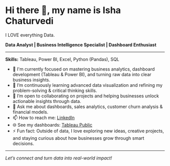 ##
# Hi there 👋, my name is Isha Chaturvedi

I LOVE everything Data.

**Data Analyst | Business Intelligence Specialist | Dashboard Enthusiast**

---

**Skills:** Tableau, Power BI, Excel, Python (Pandas), SQL

- 🔭 I'm currently focused on mastering business analytics, dashboard development (Tableau & Power BI), and turning raw data into clear business insights.
- 🌱 I’m continuously learning advanced data visualization and refining my problem-solving & critical thinking skills.
- 👯 I’m open to collaborating on projects and helping businesses unlock actionable insights through data.
- 💬 Ask me about dashboards, sales analytics, customer churn analysis & financial models.
- 📫 How to reach me: [LinkedIn](https://www.linkedin.com/in/isha-chaturvedi-b79b77360/)
- 🌐 See my dashboards: [Tableau Public](https://public.tableau.com/app/profile/isha.chaturvedi4743/vizzes)
- ⚡ Fun fact: Outside of data, I love exploring new ideas, creative projects, and staying curious about how businesses grow through smart decisions.

---

*Let’s connect and turn data into real-world impact!*

<!--
**IshaC-data/IshaC-data** is a ✨ _special_ ✨ repository because its `README.md` (this file) appears on your GitHub profile.

Here are some ideas to get you started:

- 🔭 I’m currently working on ...
- 🌱 I’m currently learning ...
- 👯 I’m looking to collaborate on ...
- 🤔 I’m looking for help with ...
- 💬 Ask me about ...
- 📫 How to reach me: ...
- 😄 Pronouns: ...
- ⚡ Fun fact: ...
-->

